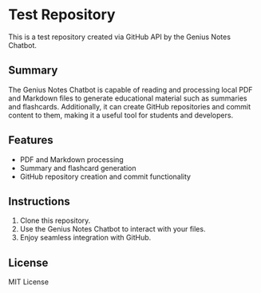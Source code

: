 # Test Repository

This is a test repository created via GitHub API by the Genius Notes Chatbot.

## Summary

The Genius Notes Chatbot is capable of reading and processing local PDF and Markdown files to generate educational material such as summaries and flashcards. Additionally, it can create GitHub repositories and commit content to them, making it a useful tool for students and developers.

## Features

- PDF and Markdown processing
- Summary and flashcard generation
- GitHub repository creation and commit functionality

## Instructions

1. Clone this repository.
2. Use the Genius Notes Chatbot to interact with your files.
3. Enjoy seamless integration with GitHub.

## License

MIT License
